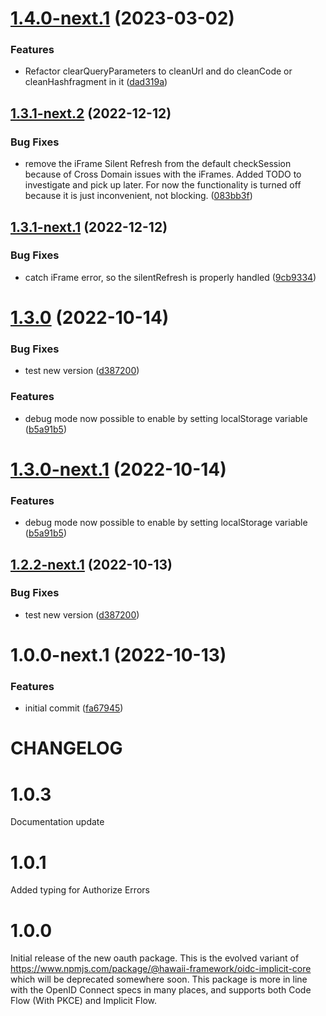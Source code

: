 # [1.4.0-next.1](https://github.com/Q24/oauth-client-core/compare/v1.3.1-next.2...v1.4.0-next.1) (2023-03-02)


### Features

* Refactor clearQueryParameters to cleanUrl and do cleanCode or cleanHashfragment in it ([dad319a](https://github.com/Q24/oauth-client-core/commit/dad319a963984f172b9d38f474af6e6b0697fec1))

## [1.3.1-next.2](https://github.com/Q24/oauth-client-core/compare/v1.3.1-next.1...v1.3.1-next.2) (2022-12-12)


### Bug Fixes

* remove the iFrame Silent Refresh from the default checkSession because of Cross Domain issues with the iFrames. Added TODO to investigate and pick up later. For now the functionality is turned off because it is just inconvenient, not blocking. ([083bb3f](https://github.com/Q24/oauth-client-core/commit/083bb3fe58146bdd5942ebf1f171328323393e74))

## [1.3.1-next.1](https://github.com/Q24/oauth-client-core/compare/v1.3.0...v1.3.1-next.1) (2022-12-12)


### Bug Fixes

* catch iFrame error, so the silentRefresh is properly handled ([9cb9334](https://github.com/Q24/oauth-client-core/commit/9cb93346fdf7ba1f91fdf25cd3e46c06732fa133))

# [1.3.0](https://github.com/Q24/oauth-client-core/compare/v1.2.1...v1.3.0) (2022-10-14)


### Bug Fixes

* test new version ([d387200](https://github.com/Q24/oauth-client-core/commit/d38720004db995a36265db96e433819fb65765f3))


### Features

* debug mode now possible to enable by setting localStorage variable ([b5a91b5](https://github.com/Q24/oauth-client-core/commit/b5a91b5c0527bac4e0692a802bb5ad9fde6c692b))

# [1.3.0-next.1](https://github.com/Q24/oauth-client-core/compare/v1.2.2-next.1...v1.3.0-next.1) (2022-10-14)


### Features

* debug mode now possible to enable by setting localStorage variable ([b5a91b5](https://github.com/Q24/oauth-client-core/commit/b5a91b5c0527bac4e0692a802bb5ad9fde6c692b))

## [1.2.2-next.1](https://github.com/Q24/oauth-client-core/compare/v1.2.1...v1.2.2-next.1) (2022-10-13)


### Bug Fixes

* test new version ([d387200](https://github.com/Q24/oauth-client-core/commit/d38720004db995a36265db96e433819fb65765f3))

# 1.0.0-next.1 (2022-10-13)


### Features

* initial commit ([fa67945](https://github.com/Q24/oauth-client-core/commit/fa6794551eaa3e30f70ed3576a32483a5ae23727))

# CHANGELOG

# 1.0.3

Documentation update

# 1.0.1

Added typing for Authorize Errors

# 1.0.0
Initial release of the new oauth package. This is the evolved variant of https://www.npmjs.com/package/@hawaii-framework/oidc-implicit-core which will be deprecated somewhere soon.
This package is more in line with the OpenID Connect specs in many places, and supports both Code Flow (With PKCE) and Implicit Flow.
